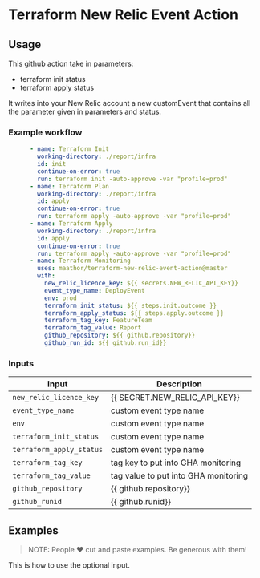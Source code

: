 # Terraform New Relic Event Action

## Usage

This github action take in parameters:
- terraform init status
- terraform apply status

It writes into your New Relic account a new customEvent that contains all the parameter given in parameters and status.

### Example workflow

```yaml
      - name: Terraform Init
        working-directory: ./report/infra
        id: init
        continue-on-error: true
        run: terraform init -auto-approve -var "profile=prod"
      - name: Terraform Plan
        working-directory: ./report/infra
        id: apply
        continue-on-error: true
        run: terraform apply -auto-approve -var "profile=prod"
      - name: Terraform Apply
        working-directory: ./report/infra
        id: apply
        continue-on-error: true
        run: terraform apply -auto-approve -var "profile=prod"
      - name: Terraform Monitoring
        uses: maathor/terraform-new-relic-event-action@master
        with:
          new_relic_licence_key: ${{ secrets.NEW_RELIC_API_KEY}}
          event_type_name: DeployEvent
          env: prod
          terraform_init_status: ${{ steps.init.outcome }}
          terraform_apply_status: ${{ steps.apply.outcome }}
          terraform_tag_key: FeatureTeam
          terraform_tag_value: Report
          github_repository: ${{ github.repository}}
          github_run_id: ${{ github.run_id}}
```

### Inputs

| Input                                             | Description                                        |
|------------------------------------------------------|-----------------------------------------------|
| `new_relic_licence_key`  | {{ SECRET.NEW_RELIC_API_KEY}}    |
| `event_type_name`   | custom event type name    |
| `env`   | custom event type name    |
| `terraform_init_status`   | custom event type name    |
| `terraform_apply_status`   | custom event type name    |
| `terraform_tag_key`   | tag key to put into GHA monitoring    |
| `terraform_tag_value`   | tag value to put into GHA monitoring    |
| `github_repository`   | {{ github.repository}}    |
| `github_runid`   | {{ github.runid}}    |

## Examples

> NOTE: People ❤️ cut and paste examples. Be generous with them!

This is how to use the optional input.

